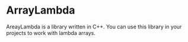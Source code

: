 # ArrayLambda
AreayLambda is a library written in C++. You can use this library in your projects to work with lambda arrays.
